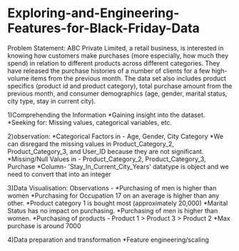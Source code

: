 # Exploring-and-Engineering-Features-for-Black-Friday-Data

Problem Statement:
ABC Private Limited, a retail business, is interested in knowing how customers make purchases (more especially, how much they spend) in relation to different products across different categories. They have released the purchase histories of a number of clients for a few high-volume items from the previous month. The data set also includes product specifics (product id and product category), total purchase amount from the previous month, and consumer demographics (age, gender, marital status, city type, stay in current city).

1)Comprehending the Information
*Gaining insight into the dataset.
*Seeking for: Missing values, categorical variables, etc.

2)observation:
*Categorical Factors in - Age, Gender, City Category
*We can disregard the missing values in Product_Category_2, Product_Category_3, and User_ID because they are not significant.
*Missing/Null Values in - Product_Category_2, Product_Category_3, Purchase
*Column- 'Stay_In_Current_City_Years' datatype is object and we need to convert that into an integer

3)Data Visualisation:
Observations -
*Purchasing of men is higher than women
*Purchasing for Occupation 17 on an average is higher than any other.
*Product category 1 is bought most (approximately 20,000)
*Marital Status has no impact on purchasing.
*Purchasing of men is higher than women.
*Purchasing of products - Product 1 > Product 3 > Product 2
*Max purchase is around 7000

4)Data preparation and transformation
*Feature engineering/scaling
